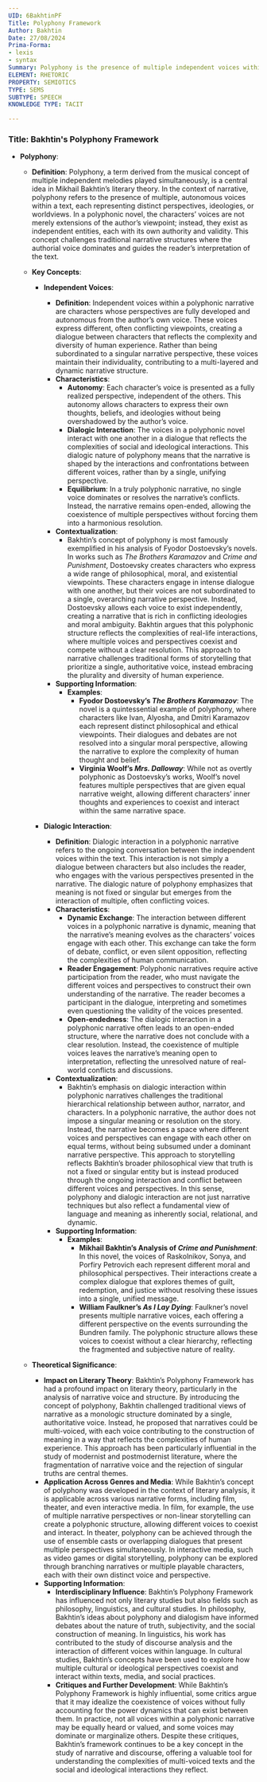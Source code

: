 ```yaml
---
UID: 6BakhtinPF
Title: Polyphony Framework
Author: Bakhtin
Date: 27/08/2024
Prima-Forma:
- lexis
- syntax
Summary: Polyphony is the presence of multiple independent voices within the text.
ELEMENT: RHETORIC
PROPERTY: SEMIOTICS
TYPE: SEMS
SUBTYPE: SPEECH
KNOWLEDGE TYPE: TACIT

---
```

### Title: **Bakhtin's Polyphony Framework**

- **Polyphony**:
  - **Definition**: Polyphony, a term derived from the musical concept of multiple independent melodies played simultaneously, is a central idea in Mikhail Bakhtin’s literary theory. In the context of narrative, polyphony refers to the presence of multiple, autonomous voices within a text, each representing distinct perspectives, ideologies, or worldviews. In a polyphonic novel, the characters’ voices are not merely extensions of the author’s viewpoint; instead, they exist as independent entities, each with its own authority and validity. This concept challenges traditional narrative structures where the authorial voice dominates and guides the reader’s interpretation of the text.

  - **Key Concepts**:

    - **Independent Voices**:
      - **Definition**: Independent voices within a polyphonic narrative are characters whose perspectives are fully developed and autonomous from the author’s own voice. These voices express different, often conflicting viewpoints, creating a dialogue between characters that reflects the complexity and diversity of human experience. Rather than being subordinated to a singular narrative perspective, these voices maintain their individuality, contributing to a multi-layered and dynamic narrative structure.
      - **Characteristics**:
        - **Autonomy**: Each character’s voice is presented as a fully realized perspective, independent of the others. This autonomy allows characters to express their own thoughts, beliefs, and ideologies without being overshadowed by the author’s voice.
        - **Dialogic Interaction**: The voices in a polyphonic novel interact with one another in a dialogue that reflects the complexities of social and ideological interactions. This dialogic nature of polyphony means that the narrative is shaped by the interactions and confrontations between different voices, rather than by a single, unifying perspective.
        - **Equilibrium**: In a truly polyphonic narrative, no single voice dominates or resolves the narrative’s conflicts. Instead, the narrative remains open-ended, allowing the coexistence of multiple perspectives without forcing them into a harmonious resolution.
      - **Contextualization**:
        - Bakhtin’s concept of polyphony is most famously exemplified in his analysis of Fyodor Dostoevsky’s novels. In works such as *The Brothers Karamazov* and *Crime and Punishment*, Dostoevsky creates characters who express a wide range of philosophical, moral, and existential viewpoints. These characters engage in intense dialogue with one another, but their voices are not subordinated to a single, overarching narrative perspective. Instead, Dostoevsky allows each voice to exist independently, creating a narrative that is rich in conflicting ideologies and moral ambiguity. Bakhtin argues that this polyphonic structure reflects the complexities of real-life interactions, where multiple voices and perspectives coexist and compete without a clear resolution. This approach to narrative challenges traditional forms of storytelling that prioritize a single, authoritative voice, instead embracing the plurality and diversity of human experience.
      - **Supporting Information**:
        - **Examples**:
          - **Fyodor Dostoevsky’s *The Brothers Karamazov***: The novel is a quintessential example of polyphony, where characters like Ivan, Alyosha, and Dmitri Karamazov each represent distinct philosophical and ethical viewpoints. Their dialogues and debates are not resolved into a singular moral perspective, allowing the narrative to explore the complexity of human thought and belief.
          - **Virginia Woolf’s *Mrs. Dalloway***: While not as overtly polyphonic as Dostoevsky’s works, Woolf’s novel features multiple perspectives that are given equal narrative weight, allowing different characters’ inner thoughts and experiences to coexist and interact within the same narrative space.

    - **Dialogic Interaction**:
      - **Definition**: Dialogic interaction in a polyphonic narrative refers to the ongoing conversation between the independent voices within the text. This interaction is not simply a dialogue between characters but also includes the reader, who engages with the various perspectives presented in the narrative. The dialogic nature of polyphony emphasizes that meaning is not fixed or singular but emerges from the interaction of multiple, often conflicting voices.
      - **Characteristics**:
        - **Dynamic Exchange**: The interaction between different voices in a polyphonic narrative is dynamic, meaning that the narrative’s meaning evolves as the characters’ voices engage with each other. This exchange can take the form of debate, conflict, or even silent opposition, reflecting the complexities of human communication.
        - **Reader Engagement**: Polyphonic narratives require active participation from the reader, who must navigate the different voices and perspectives to construct their own understanding of the narrative. The reader becomes a participant in the dialogue, interpreting and sometimes even questioning the validity of the voices presented.
        - **Open-endedness**: The dialogic interaction in a polyphonic narrative often leads to an open-ended structure, where the narrative does not conclude with a clear resolution. Instead, the coexistence of multiple voices leaves the narrative’s meaning open to interpretation, reflecting the unresolved nature of real-world conflicts and discussions.
      - **Contextualization**:
        - Bakhtin’s emphasis on dialogic interaction within polyphonic narratives challenges the traditional hierarchical relationship between author, narrator, and characters. In a polyphonic narrative, the author does not impose a singular meaning or resolution on the story. Instead, the narrative becomes a space where different voices and perspectives can engage with each other on equal terms, without being subsumed under a dominant narrative perspective. This approach to storytelling reflects Bakhtin’s broader philosophical view that truth is not a fixed or singular entity but is instead produced through the ongoing interaction and conflict between different voices and perspectives. In this sense, polyphony and dialogic interaction are not just narrative techniques but also reflect a fundamental view of language and meaning as inherently social, relational, and dynamic.
      - **Supporting Information**:
        - **Examples**:
          - **Mikhail Bakhtin’s Analysis of *Crime and Punishment***: In this novel, the voices of Raskolnikov, Sonya, and Porfiry Petrovich each represent different moral and philosophical perspectives. Their interactions create a complex dialogue that explores themes of guilt, redemption, and justice without resolving these issues into a single, unified message.
          - **William Faulkner’s *As I Lay Dying***: Faulkner’s novel presents multiple narrative voices, each offering a different perspective on the events surrounding the Bundren family. The polyphonic structure allows these voices to coexist without a clear hierarchy, reflecting the fragmented and subjective nature of reality.

  - **Theoretical Significance**:
    - **Impact on Literary Theory**: Bakhtin’s Polyphony Framework has had a profound impact on literary theory, particularly in the analysis of narrative voice and structure. By introducing the concept of polyphony, Bakhtin challenged traditional views of narrative as a monologic structure dominated by a single, authoritative voice. Instead, he proposed that narratives could be multi-voiced, with each voice contributing to the construction of meaning in a way that reflects the complexities of human experience. This approach has been particularly influential in the study of modernist and postmodernist literature, where the fragmentation of narrative voice and the rejection of singular truths are central themes.
    - **Application Across Genres and Media**: While Bakhtin’s concept of polyphony was developed in the context of literary analysis, it is applicable across various narrative forms, including film, theater, and even interactive media. In film, for example, the use of multiple narrative perspectives or non-linear storytelling can create a polyphonic structure, allowing different voices to coexist and interact. In theater, polyphony can be achieved through the use of ensemble casts or overlapping dialogues that present multiple perspectives simultaneously. In interactive media, such as video games or digital storytelling, polyphony can be explored through branching narratives or multiple playable characters, each with their own distinct voice and perspective.
    - **Supporting Information**:
      - **Interdisciplinary Influence**: Bakhtin’s Polyphony Framework has influenced not only literary studies but also fields such as philosophy, linguistics, and cultural studies. In philosophy, Bakhtin’s ideas about polyphony and dialogism have informed debates about the nature of truth, subjectivity, and the social construction of meaning. In linguistics, his work has contributed to the study of discourse analysis and the interaction of different voices within language. In cultural studies, Bakhtin’s concepts have been used to explore how multiple cultural or ideological perspectives coexist and interact within texts, media, and social practices.
      - **Critiques and Further Development**: While Bakhtin’s Polyphony Framework is highly influential, some critics argue that it may idealize the coexistence of voices without fully accounting for the power dynamics that can exist between them. In practice, not all voices within a polyphonic narrative may be equally heard or valued, and some voices may dominate or marginalize others. Despite these critiques, Bakhtin’s framework continues to be a key concept in the study of narrative and discourse, offering a valuable tool for understanding the complexities of multi-voiced texts and the social and ideological interactions they reflect.